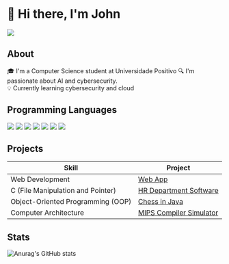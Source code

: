 # 👋 Hi there, I'm John
<div>
    <a href="https://www.linkedin.com/in/john-claude/"><img src="https://img.shields.io/badge/-LinkedIn-0072b1?&style=for-the-badge&logo=linkedin&logoColor=white" /></a>
</div>

## About
🎓 I'm a Computer Science student at Universidade Positivo
🔍 I'm passionate about AI and cybersecurity.  
💡 Currently learning cybersecurity and cloud 
 
## Programming Languages
<div>
    <img src="https://img.shields.io/badge/C-00599C?style=for-the-badge&logo=c&logoColor=white" />
    <img src = "https://img.shields.io/badge/Python-3776AB?style=for-the-badge&logo=python&logoColor=white" />
    <img src="https://img.shields.io/badge/Java-ED8B00?style=for-the-badge&logo=java&logoColor=white" />
    <img src="https://img.shields.io/badge/MySQL-00000F?style=for-the-badge&logo=mysql&logoColor=white" />
    <img src="https://img.shields.io/badge/JavaScript-F7DF1E?style=for-the-badge&logo=javascript&logoColor=black" />
    <img src="https://img.shields.io/badge/HTML5-E34F26?style=for-the-badge&logo=html5&logoColor=white" />
    <img src="https://img.shields.io/badge/CSS3-1572B6?style=for-the-badge&logo=css3&logoColor=white" />
</div>

## Projects
| Skill                                         |                                                    Project                                                        |
|-----------------------------------------------|-------------------------------------------------------------------------------------------------------------------|
| Web Development                               | <a href="https://github.com/Johncameronc/Web_Application_Python">Web App</a>                                      |
| C (File Manipulation and Pointer)             | <a href="https://github.com/Johncameronc/Software_de_Gerenciamento_de_Recursos_Humanos">HR Department Software</a>|
| Object-Oriented Programming (OOP)             | <a href="https://github.com/Johncameronc/Chess_Java">Chess in Java</a>                                            |
| Computer Architecture                         | <a href="https://github.com/Johncameronc/Simulador_Processador_MIPS">MIPS Compiler Simulator</a>                  |

## Stats
![Anurag's GitHub stats](https://github-readme-stats.vercel.app/api?username=Johncameron&show_icons=true&theme=transparent)